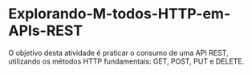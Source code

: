 # Explorando-M-todos-HTTP-em-APIs-REST
O objetivo desta atividade é praticar o consumo de uma API REST, utilizando os métodos HTTP fundamentais: GET, POST, PUT e DELETE.
